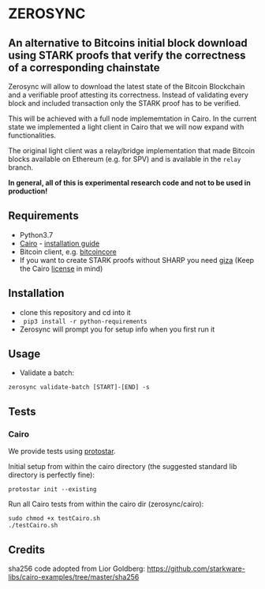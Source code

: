 # ZEROSYNC

## An alternative to Bitcoins initial block download using STARK proofs that verify the correctness of a corresponding chainstate
Zerosync will allow to download the latest state of the Bitcoin Blockchain and a verifiable proof attesting its correctness. Instead of validating every block and included transaction only the STARK proof has to be verified.

This will be achieved with a full node implememtation in Cairo. In the current state we implemented a light client in Cairo that we will now expand with functionalities.

The original light client was a relay/bridge implementation that made Bitcoin blocks available on Ethereum (e.g. for SPV) and is available in the `relay` branch.

**In general, all of this is experimental research code and not to be used in production!**

## Requirements

- Python3.7
- [Cairo](https://github.com/starkware-libs/cairo-lang) - [installation guide](https://www.cairo-lang.org/docs/quickstart.html)
- Bitcoin client, e.g. [bitcoincore](https://bitcoincore.org/en/download/)
- If you want to create STARK proofs without SHARP you need [giza](https://github.com/maxgillett/giza) (Keep the Cairo [license](https://github.com/starkware-libs/cairo-lang/blob/master/LICENSE.txt) in mind)

## Installation

- clone this repository and cd into it
- ` pip3 install -r python-requirements`
- Zerosync will prompt you for setup info when you first run it

## Usage

- Validate a batch:

```
zerosync validate-batch [START]-[END] -s
```

## Tests

### Cairo

We provide tests using [protostar](https://github.com/software-mansion/protostar).

Initial setup from within the cairo directory (the suggested standard lib directory is perfectly fine):
```
protostar init --existing
```

Run all Cairo tests from within the cairo dir (zerosync/cairo):

```
sudo chmod +x testCairo.sh
./testCairo.sh
```


## Credits

sha256 code adopted from Lior Goldberg: https://github.com/starkware-libs/cairo-examples/tree/master/sha256

